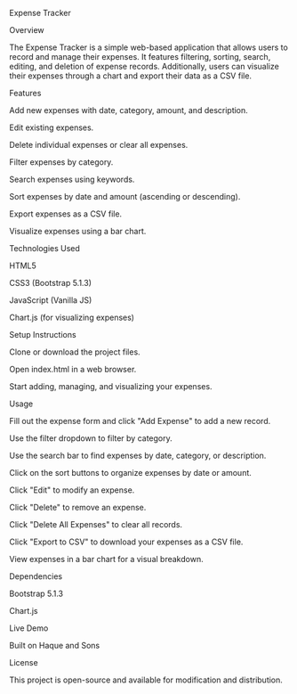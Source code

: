 Expense Tracker

Overview

  The Expense Tracker is a simple web-based application that allows users to record and manage their expenses. It features filtering, sorting, search, editing, and deletion of expense records. Additionally, users can visualize their expenses through a chart and export their data as a CSV file.

Features

  Add new expenses with date, category, amount, and description.

Edit existing expenses.

  Delete individual expenses or clear all expenses.

  Filter expenses by category.

  Search expenses using keywords.

  Sort expenses by date and amount (ascending or descending).

  Export expenses as a CSV file.

  Visualize expenses using a bar chart.

Technologies Used

  HTML5

  CSS3 (Bootstrap 5.1.3)

  JavaScript (Vanilla JS)

  Chart.js (for visualizing expenses)

Setup Instructions

  Clone or download the project files.

  Open index.html in a web browser.

  Start adding, managing, and visualizing your expenses.

Usage

  Fill out the expense form and click "Add Expense" to add a new record.

  Use the filter dropdown to filter by category.

  Use the search bar to find expenses by date, category, or description.

  Click on the sort buttons to organize expenses by date or amount.

  Click "Edit" to modify an expense.

  Click "Delete" to remove an expense.

  Click "Delete All Expenses" to clear all records.

  Click "Export to CSV" to download your expenses as a CSV file.

  View expenses in a bar chart for a visual breakdown.

Dependencies

  Bootstrap 5.1.3

  Chart.js

  Live Demo

Built on Haque and Sons

License

  This project is open-source and available for modification and distribution.
